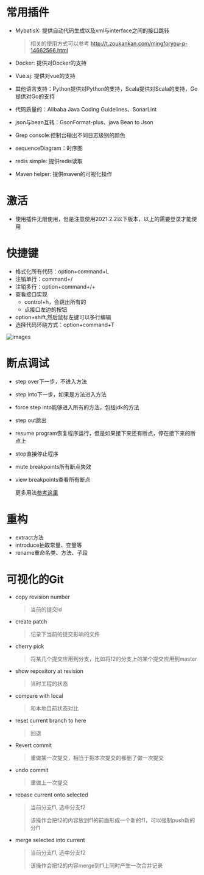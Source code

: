 # 常用插件

- MybatisX: 提供自动代码生成以及xml与interface之间的接口跳转

  > 相关的使用方式可以参考 http://t.zoukankan.com/mingforyou-p-14662566.html

- Docker: 提供对Docker的支持

- Vue.sj: 提供对vue的支持

- 其他语言支持：Python提供对Python的支持，Scala提供对Scala的支持，Go提供对Go的支持

- 代码质量的：Alibaba Java Coding Guidelines、SonarLint

- json与bean互转：GsonFormat-plus、java Bean to Json

- Grep console:控制台输出不同日志级别的颜色

- sequenceDiagram：时序图

- redis simple: 提供redis读取

- Maven helper: 提供maven的可视化操作

# 激活

- 使用插件无限使用，但是注意使用2021.2.2以下版本，以上的需要登录才能使用

# 快捷键

- 格式化所有代码：option+command+L
- 注销单行：command+/
- 注销多行：option+command+/+
- 查看接口实现
  - control+h，会跳出所有的
  - 点接口左边的按钮
- option+shift,然后鼠标左键可以多行编辑
- 选择代码环绕方式：option+command+T

![images](https://s2.loli.net/2022/06/12/Ez8tAfLhbWQV7Nm.png)

# 断点调试

- step over下一步，不进入方法

- step into下一步，如果是方法进入方法

- force step into能够进入所有的方法，包括jdk的方法

- step out跳出

- resume program恢复程序运行，但是如果接下来还有断点，停在接下来的断点上

- stop直接停止程序

- mute breakpoints所有断点失效

- view breakpoints查看所有断点

  更多用法[参考这里](https://www.pdai.tech/md/java/jvm/java-jvm-debug-idea.html)

# 重构

- extract方法
- introduce抽取常量、变量等
- rename重命名类、方法、子段

# 可视化的Git

- copy revision number

  >当前的提交id

- create patch

  >记录下当前的提交影响的文件

- cherry pick

  >将某几个提交应用到分支，比如将f2的分支上的某个提交应用到master

- show repository at revision

  >当时工程的状态

- compare with local

  >和本地目前状态对比

- reset current branch to here

  >回退

- Revert commit

  >重做某一次提交，相当于把本次提交的都删了做一次提交

- undo commit

  >重做上一次提交

- rebase current onto selected

  >当前分支f1, 选中分支f2
  >
  >该操作会把f2的内容放到f1的前面形成一个新的f1，可以强制push新的分f1

- merge selected into current

  >当前分支f1, 选中分支f2
  >
  >该操作会把f2的内容merge到f1上同时产生一次合并记录

